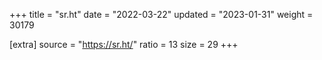 +++
title = "sr.ht"
date = "2022-03-22"
updated = "2023-01-31"
weight = 30179

[extra]
source = "https://sr.ht/"
ratio = 13
size = 29
+++
